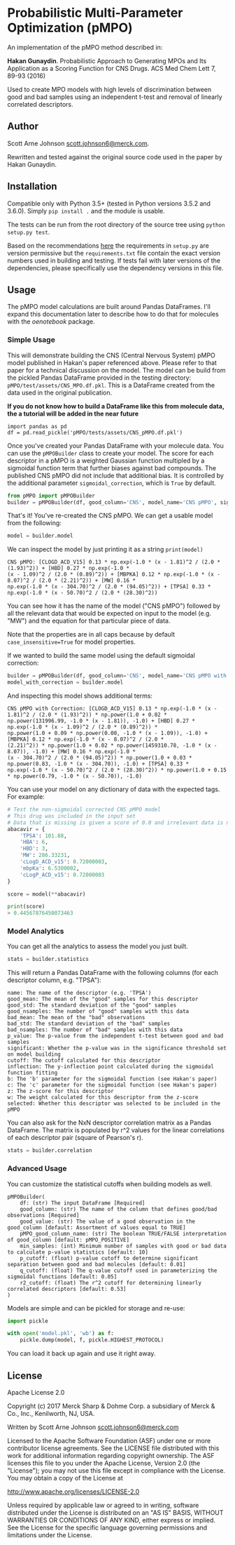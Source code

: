 # Probabilistic Multi-Parameter Optimization (pMPO)

An implementation of the pMPO method described in:

**Hakan Gunaydin**. Probabilistic Approach to Generating MPOs and Its Application as a Scoring Function for CNS Drugs.
ACS Med Chem Lett 7, 89-93 (2016)

Used to create MPO models with high levels of discrimination between good and bad samples using an independent t-test
and removal of linearly correlated descriptors.

## Author

Scott Arne Johnson <scott.johnson6@merck.com>.

Rewritten and tested against the original source code used in the paper by Hakan Gunaydin.

## Installation

Compatible only with Python 3.5+ (tested in Python versions 3.5.2 and 3.6.0). 
Simply ``pip install .`` and the module is usable.

The tests can be run from the root directory of the source tree using ``python setup.py test``.

Based on the recommendations [here](https://packaging.python.org/requirements/) the requirements in ``setup.py`` are
version permissive but the ``requirements.txt`` file contain the exact version numbers used in building and testing. If
tests fail with later versions of the dependencies, please specifically use the dependency versions in this file.

## Usage

The pMPO model calculations are built around Pandas DataFrames. I'll expand this documentation later to describe how
to do that for molecules with the *oenotebook* package.

### Simple Usage

This will demonstrate building the CNS (Central Nervous System) pMPO model published in Hakan's paper referenced above.
Please refer to that paper for a technical discussion on the model. The model can be build from the pickled Pandas
DataFrame provided in the testing directory: ``pMPO/test/assets/CNS_MPO.df.pkl``. This is a DataFrame created from the 
data used in the original publication.

**If you do not know how to build a DataFrame like this from molecule data, the a tutorial will be added in the near 
future**

```text
import pandas as pd
df = pd.read_pickle('pMPO/tests/assets/CNS_pMPO.df.pkl')
```

Once you've created your Pandas DataFrame with your molecule data. You can use the ``pMPOBuilder`` class to create your 
model. The score for each descriptor in a pMPO is a weighted Gaussian function multipled by a sigmoidal function term 
that further biases against bad compounds. The published CNS pMPO did not include that additional bias. It is controlled
by the additional parameter ```sigmoidal_correction```, which is ```True``` by default.

```python
from pMPO import pMPOBuilder
builder = pMPOBuilder(df, good_column='CNS', model_name='CNS pMPO', sigmoidal_correction=False)
```

That's it! You've re-created the CNS pMPO. We can get a usable model from the following:

```python
model = builder.model
```

We can inspect the model by just printing it as a string ```print(model)```

```text
CNS pMPO: [CLOGD_ACD_V15] 0.13 * np.exp(-1.0 * (x - 1.81)^2 / (2.0 * (1.93)^2)) + [HBD] 0.27 * np.exp(-1.0 * 
(x - 1.09)^2 / (2.0 * (0.89)^2)) + [MBPKA] 0.12 * np.exp(-1.0 * (x - 8.07)^2 / (2.0 * (2.21)^2)) + [MW] 0.16 * 
np.exp(-1.0 * (x - 304.70)^2 / (2.0 * (94.05)^2)) + [TPSA] 0.33 * np.exp(-1.0 * (x - 50.70)^2 / (2.0 * (28.30)^2))
```

You can see how it has the name of the model ("CNS pMPO") followed by all the relevant data that would be expected on
input to the model (e.g. "MW") and the equation for that particular piece of data.

Note that the properties are in all caps because by default ```case_insensitive=True``` for model properties. 

If we wanted to build the same model using the default sigmoidal correction:

```python
builder = pMPOBuilder(df, good_column='CNS', model_name='CNS pMPO with Correction')
model_with_correction = builder.model
```

And inspecting this model shows additional terms:

```text
CNS pMPO with Correction: [CLOGD_ACD_V15] 0.13 * np.exp(-1.0 * (x - 1.81)^2 / (2.0 * (1.93)^2)) * np.power(1.0 + 0.02 * 
np.power(131996.99, -1.0 * (x - 1.81)), -1.0) + [HBD] 0.27 * np.exp(-1.0 * (x - 1.09)^2 / (2.0 * (0.89)^2)) * 
np.power(1.0 + 0.09 * np.power(0.00, -1.0 * (x - 1.09)), -1.0) + [MBPKA] 0.12 * np.exp(-1.0 * (x - 8.07)^2 / (2.0 * 
(2.21)^2)) * np.power(1.0 + 0.02 * np.power(1459310.78, -1.0 * (x - 8.07)), -1.0) + [MW] 0.16 * np.exp(-1.0 * 
(x - 304.70)^2 / (2.0 * (94.05)^2)) * np.power(1.0 + 0.03 * np.power(0.83, -1.0 * (x - 304.70)), -1.0) + [TPSA] 0.33 * 
np.exp(-1.0 * (x - 50.70)^2 / (2.0 * (28.30)^2)) * np.power(1.0 + 0.15 * np.power(0.79, -1.0 * (x - 50.70)), -1.0)
```

You can use your model on any dictionary of data with the expected tags. For example:

```python
# Test the non-sigmoidal corrected CNS pMPO model
# This drug was included in the input set
# Data that is missing is given a score of 0.0 and irrelevant data is not used
abacavir = {
    'TPSA': 101.88,
    'HBA': 6,
    'HBD': 3,
    'MW': 286.33231,
    'cLogD_ACD_v15': 0.72000003,
    'mbpKa': 6.5300002,
    'cLogP_ACD_v15': 0.72000003     
}

score = model(**abacavir)

print(score)
> 0.44567876450073463
```

### Model Analytics

You can get all the analytics to assess the model you just built.

```python
stats = builder.statistics
```

This will return a Pandas DataFrame with the following columns (for each descriptor column, e.g. "TPSA"):

```text
name: The name of the descriptor (e.g. 'TPSA')
good_mean: The mean of the "good" samples for this descriptor
good_std: The standard deviation of the "good" samples
good_nsamples: The number of "good" samples with this data
bad_mean: The mean of the "bad" observations
bad_std: The standard deviation of the "bad" samples
bad_nsamples: The number of "bad" samples with this data
p_value: The p-value from the independent t-test between good and bad samples
significant: Whether the p-value was in the significance threshold set on model building
cutoff: The cutoff calculated for this descriptor
inflection: The y-inflection point calculated during the sigmoidal function fitting
b: The 'b' parameter for the sigmoidal function (see Hakan's paper)
c: The 'c' parameter for the sigmoidal function (see Hakan's paper)
z: The z-score for this descriptor
w: The weight calculated for this descriptor from the z-score
selected: Whether this descriptor was selected to be included in the pMPO
```

You can also ask for the NxN descriptor correlation matrix as a Pandas DataFrame. The matrix is populated by r^2 values 
for the linear correlations of each descriptor pair (square of Pearson's r).

```python
stats = builder.correlation
```

### Advanced Usage

You can customize the statistical cutoffs when building models as well.

```text
pMPOBuilder(
    df: (str) The input DataFrame [Required]
    good_column: (str) The name of the column that defines good/bad observations [Required]
    good_value: (str) The value of a good observation in the good_column [default: Assortment of values equal to TRUE]
    pMPO_good_column_name: (str) The boolean TRUE/FALSE interpretation of good_column [default: pMPO_POSITIVE]
    min_samples: (int) Minimum number of samples with good or bad data to calculate p-value statistics [default: 10]
    p_cutoff: (float) p-value cutoff to determine significant separation between good and bad molecules [default: 0.01]
    q_cutoff: (float) The q-value cutoff used in parameterizing the sigmoidal functions [default: 0.05]
    r2_cutoff: (float) The r^2 cutoff for determining linearly correlated descriptors [default: 0.53]
)
```

Models are simple and can be pickled for storage and re-use:

```python
import pickle

with open('model.pkl', 'wb') as f:
    pickle.dump(model, f, pickle.HIGHEST_PROTOCOL)
```

You can load it back up again and use it right away.

## License

Apache License 2.0

Copyright (c) 2017 Merck Sharp & Dohme Corp. a subsidiary of Merck & Co., Inc., Kenilworth, NJ, USA.

Written by Scott Arne Johnson <scott.johnson6@merck.com>

Licensed to the Apache Software Foundation (ASF) under one
or more contributor license agreements.  See the LICENSE file
distributed with this work for additional information
regarding copyright ownership.  The ASF licenses this file
to you under the Apache License, Version 2.0 (the
"License"); you may not use this file except in compliance
with the License.  You may obtain a copy of the License at

  http://www.apache.org/licenses/LICENSE-2.0

Unless required by applicable law or agreed to in writing,
software distributed under the License is distributed on an
"AS IS" BASIS, WITHOUT WARRANTIES OR CONDITIONS OF ANY
KIND, either express or implied.  See the License for the
specific language governing permissions and limitations
under the License.